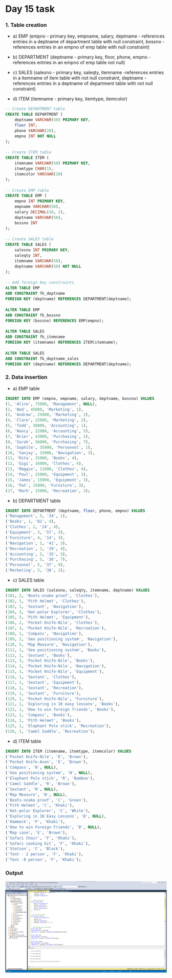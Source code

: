 # Day 15 task

### 1. Table creation

- a)	EMP (empno - primary key, empname, salary, deptname - references entries in a deptname of department table with null constraint, bossno - references entries in an empno of emp table with null constraint)

- b)	DEPARTMENT (deptname - primary key, floor, phone, empno - references entries in an empno of emp table not null) 

- c)	SALES (salesno - primary key, saleqty, itemname -references entries in a itemname of item table with not null constraint, deptname - references entries in a deptname of department table with not null constraint) 

- d)	ITEM (itemname - primary key, itemtype, itemcolor)
```sql
-- Create DEPARTMENT table
CREATE TABLE DEPARTMENT (
    deptname VARCHAR(50) PRIMARY KEY,
    floor INT,
    phone VARCHAR(20),
    empno INT NOT NULL
);

-- Create ITEM table
CREATE TABLE ITEM (
    itemname VARCHAR(50) PRIMARY KEY,
    itemtype CHAR(1),
    itemcolor VARCHAR(20)
);

-- Create EMP table
CREATE TABLE EMP (
    empno INT PRIMARY KEY,
    empname VARCHAR(50),
    salary DECIMAL(10, 2),
    deptname VARCHAR(50),
    bossno INT
);

-- Create SALES table
CREATE TABLE SALES (
    salesno INT PRIMARY KEY,
    saleqty INT,
    itemname VARCHAR(50),
    deptname VARCHAR(50) NOT NULL
);

-- Add foreign key constraints
ALTER TABLE EMP
ADD CONSTRAINT fk_deptname
FOREIGN KEY (deptname) REFERENCES DEPARTMENT(deptname);

ALTER TABLE EMP
ADD CONSTRAINT fk_bossno
FOREIGN KEY (bossno) REFERENCES EMP(empno);

ALTER TABLE SALES
ADD CONSTRAINT fk_itemname
FOREIGN KEY (itemname) REFERENCES ITEM(itemname);

ALTER TABLE SALES
ADD CONSTRAINT fk_deptname_sales
FOREIGN KEY (deptname) REFERENCES DEPARTMENT(deptname);

```

### 2. Data insertion

- a) EMP table

```sql
INSERT INTO EMP (empno, empname, salary, deptname, bossno) VALUES
(1, 'Alice', 75000, 'Management', NULL),
(2, 'Ned', 45000, 'Marketing', 1),
(3, 'Andrew', 25000, 'Marketing', 2),
(4, 'Clare', 22000, 'Marketing', 2),
(5, 'Todd', 38000, 'Accounting', 1),
(6, 'Nancy', 22000, 'Accounting', 5),
(7, 'Brier', 43000, 'Purchasing', 1),
(8, 'Sarah', 56000, 'Purchasing', 7),
(9, 'Sophile', 35000, 'Personnel', 1),
(10, 'Sanjay', 15000, 'Navigation', 3),
(11, 'Rita', 15000, 'Books', 4),
(12, 'Gigi', 16000, 'Clothes', 4),
(13, 'Maggie', 11000, 'Clothes', 4),
(14, 'Paul', 15000, 'Equipment', 3),
(15, 'James', 15000, 'Equipment', 3),
(16, 'Pat', 15000, 'Furniture', 3),
(17, 'Mark', 15000, 'Recreation', 3);
```

- b) DEPARTMENT table
```sql
INSERT INTO DEPARTMENT (deptname, floor, phone, empno) VALUES
('Management', 5, '34', 1),
('Books', 1, '81', 4),
('Clothes', 2, '24', 4),
('Equipment', 3, '57', 3),
('Furniture', 4, '14', 3),
('Navigation', 1, '41', 3),
('Recreation', 2, '29', 4),
('Accounting', 5, '35', 5),
('Purchasing', 5, '36', 7),
('Personnel', 5, '37', 9),
('Marketing', 5, '38', 2);
```

- c) SALES table
```sql
INSERT INTO SALES (salesno, saleqty, itemname, deptname) VALUES
(101, 2, 'Boots-snake proof', 'Clothes'),
(102, 1, 'Pith Helmet', 'Clothes'),
(103, 1, 'Sextant', 'Navigation'),
(104, 3, 'Hat-polar Explorer', 'Clothes'),
(105, 5, 'Pith Helmet', 'Equipment'),
(106, 2, 'Pocket Knife-Nile', 'Clothes'),
(107, 3, 'Pocket Knife-Nile', 'Recreation'),
(108, 1, 'Compass', 'Navigation'),
(109, 2, 'Geo positioning system', 'Navigation'),
(110, 5, 'Map Measure', 'Navigation'),
(111, 1, 'Geo positioning system', 'Books'),
(112, 1, 'Sextant', 'Books'),
(113, 3, 'Pocket Knife-Nile', 'Books'),
(114, 1, 'Pocket Knife-Nile', 'Navigation'),
(115, 1, 'Pocket Knife-Nile', 'Equipment'),
(116, 1, 'Sextant', 'Clothes'),
(117, 1, 'Sextant', 'Equipment'),
(118, 1, 'Sextant', 'Recreation'),
(119, 1, 'Sextant', 'Furniture'),
(120, 1, 'Pocket Knife-Nile', 'Furniture'),
(121, 1, 'Exploring in 10 easy lessons', 'Books'),
(122, 1, 'How to win foreign friends', 'Books'),
(123, 1, 'Compass', 'Books'),
(124, 1, 'Pith Helmet', 'Books'),
(125, 1, 'Elephant Polo stick', 'Recreation'),
(126, 1, 'Camel Saddle', 'Recreation');
```

- d) ITEM table
```sql
INSERT INTO ITEM (itemname, itemtype, itemcolor) VALUES
('Pocket Knife-Nile', 'E', 'Brown'),
('Pocket Knife-Avon', 'E', 'Brown'),
('Compass', 'N', NULL),
('Geo positioning system', 'N', NULL),
('Elephant Polo stick', 'R', 'Bamboo'),
('Camel Saddle', 'R', 'Brown'),
('Sextant', 'N', NULL),
('Map Measure', 'N', NULL),
('Boots-snake proof', 'C', 'Green'),
('Pith Helmet', 'C', 'Khaki'),
('Hat-polar Explorer', 'C', 'White'),
('Exploring in 10 Easy Lessons', 'B', NULL),
('Hammock', 'F', 'Khaki'),
('How to win Foreign Friends', 'B', NULL),
('Map case', 'E', 'Brown'),
('Safari Chair', 'F', 'Khaki'),
('Safari cooking kit', 'F', 'Khaki'),
('Stetson', 'C', 'Black'),
('Tent - 2 person', 'F', 'Khaki'),
('Tent -8 person', 'F', 'Khaki');
```

### Output
![alt text](image.png)